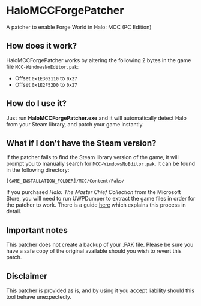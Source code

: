 # HaloMCCForgePatcher

A patcher to enable Forge World in Halo: MCC (PC Edition)

## How does it work?
HaloMCCForgePatcher works by altering the following 2 bytes in the game file `MCC-WindowsNoEditor.pak`:

* Offset `0x1E302110` to `0x27`
* Offset `0x1E2F52D0` to `0x27`

## How do I use it?
Just run **HaloMCCForgePatcher.exe** and it will automatically detect Halo from your Steam library, and patch your game instantly.

## What if I don't have the Steam version?
If the patcher fails to find the Steam library version of the game, it will prompt you to manually search for `MCC-WindowsNoEditor.pak`. It can be found in the following directory:

```
[GAME_INSTALLATION_FOLDER]/MCC/Content/Paks/
```

If you purchased *Halo: The Master Chief Collection* from the Microsoft Store, you will need to run UWPDumper to extract the game files in order for the patcher to work. There is a guide [here](https://www.reddit.com/r/halomods/comments/e5tsmu/dumping_the_ms_store_version_of_halo_mcc/) which explains this process in detail.

## Important notes
This patcher does not create a backup of your .PAK file. Please be sure you have a safe copy of the original available should you wish to revert this patch.

## Disclaimer
This patcher is provided as is, and by using it you accept liability should this tool behave unexpectedly.